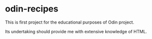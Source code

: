 # odin-recipes
This is first project for the educational purposes of Odin project.

Its undertaking should provide me with extensive knowledge of HTML.
